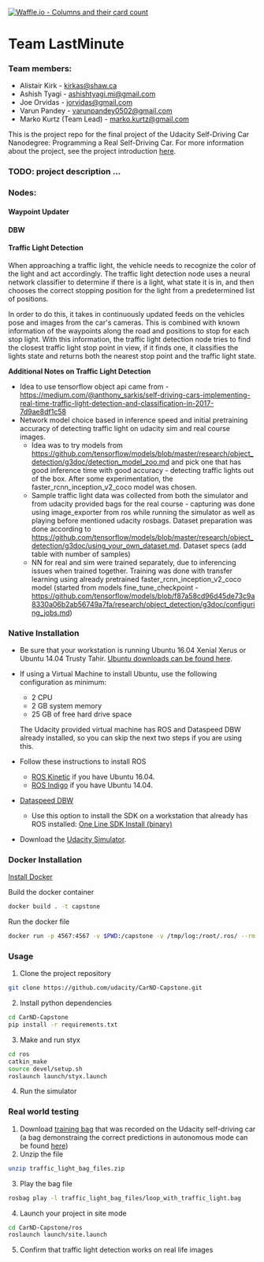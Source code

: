 [![Waffle.io - Columns and their card count](https://badge.waffle.io/SDC-Team-LastMinute/CarND-Capstone.png?columns=all)](https://waffle.io/SDC-Team-LastMinute/CarND-Capstone?utm_source=badge)
# Team LastMinute

### Team members:

- Alistair Kirk	- kirkas@shaw.ca
- Ashish Tyagi	- ashishtyagi.mi@gmail.com
- Joe Orvidas	- jorvidas@gmail.com
- Varun Pandey	- varunpandey0502@gmail.com
- Marko Kurtz (Team Lead) - marko.kurtz@gmail.com

This is the project repo for the final project of the Udacity Self-Driving Car Nanodegree: Programming a Real Self-Driving Car. For more information about the project, see the project introduction [here](https://classroom.udacity.com/nanodegrees/nd013/parts/6047fe34-d93c-4f50-8336-b70ef10cb4b2/modules/e1a23b06-329a-4684-a717-ad476f0d8dff/lessons/462c933d-9f24-42d3-8bdc-a08a5fc866e4/concepts/5ab4b122-83e6-436d-850f-9f4d26627fd9).

### TODO: project description ...
### Nodes:
#### Waypoint Updater

#### DBW

#### Traffic Light Detection

When approaching a traffic light, the vehicle needs to recognize the color of the light and act accordingly.  The traffic light detection node uses a neural network classifier to determine if there is a light, what state it is in, and then chooses the correct stopping position for the light from a predetermined list of positions.

In order to do this, it takes in continuously updated feeds on the vehicles pose and images from the car's cameras. This is combined with known information of the waypoints along the road and positions to stop for each stop light. With this information, the traffic light detection node tries to find the closest traffic light stop point in view, if it finds one, it classifies the lights state and returns both the nearest stop point and the traffic light state.

**Additional Notes on Traffic Light Detection**
* Idea to use tensorflow object api came from - https://medium.com/@anthony_sarkis/self-driving-cars-implementing-real-time-traffic-light-detection-and-classification-in-2017-7d9ae8df1c58
* Network model choice based in inference speed and initial pretraining accuracy of detecting traffic light on udacity sim and real course images.
	* Idea was to try models from https://github.com/tensorflow/models/blob/master/research/object_detection/g3doc/detection_model_zoo.md and pick one that has good inference time with good accuracy - detecting traffic lights out of the box. After some experimentation, the faster_rcnn_inception_v2_coco model was chosen.
	* Sample traffic light data was collected from both the simulator and from udacity provided bags for the real course - capturing was done using image_exporter from ros while running the simulator as well as playing before mentioned udacity rosbags. Dataset preparation was done according to https://github.com/tensorflow/models/blob/master/research/object_detection/g3doc/using_your_own_dataset.md. Dataset specs (add table with number of samples)
	* NN for real and sim were trained separately, due to inferencing issues when trained together. Training was done with transfer learning using already pretrained faster_rcnn_inception_v2_coco model (started from models fine_tune_checkpoint - https://github.com/tensorflow/models/blob/f87a58cd96d45de73c9a8330a06b2ab56749a7fa/research/object_detection/g3doc/configuring_jobs.md)

### Native Installation

* Be sure that your workstation is running Ubuntu 16.04 Xenial Xerus or Ubuntu 14.04 Trusty Tahir. [Ubuntu downloads can be found here](https://www.ubuntu.com/download/desktop).
* If using a Virtual Machine to install Ubuntu, use the following configuration as minimum:
  * 2 CPU
  * 2 GB system memory
  * 25 GB of free hard drive space

  The Udacity provided virtual machine has ROS and Dataspeed DBW already installed, so you can skip the next two steps if you are using this.

* Follow these instructions to install ROS
  * [ROS Kinetic](http://wiki.ros.org/kinetic/Installation/Ubuntu) if you have Ubuntu 16.04.
  * [ROS Indigo](http://wiki.ros.org/indigo/Installation/Ubuntu) if you have Ubuntu 14.04.
* [Dataspeed DBW](https://bitbucket.org/DataspeedInc/dbw_mkz_ros)
  * Use this option to install the SDK on a workstation that already has ROS installed: [One Line SDK Install (binary)](https://bitbucket.org/DataspeedInc/dbw_mkz_ros/src/81e63fcc335d7b64139d7482017d6a97b405e250/ROS_SETUP.md?fileviewer=file-view-default)
* Download the [Udacity Simulator](https://github.com/udacity/CarND-Capstone/releases/tag/v1.2).

### Docker Installation
[Install Docker](https://docs.docker.com/engine/installation/)

Build the docker container
```bash
docker build . -t capstone
```

Run the docker file
```bash
docker run -p 4567:4567 -v $PWD:/capstone -v /tmp/log:/root/.ros/ --rm -it capstone
```

### Usage

1. Clone the project repository
```bash
git clone https://github.com/udacity/CarND-Capstone.git
```

2. Install python dependencies
```bash
cd CarND-Capstone
pip install -r requirements.txt
```
3. Make and run styx
```bash
cd ros
catkin_make
source devel/setup.sh
roslaunch launch/styx.launch
```
4. Run the simulator

### Real world testing
1. Download [training bag](https://drive.google.com/file/d/0B2_h37bMVw3iYkdJTlRSUlJIamM/view?usp=sharing) that was recorded on the Udacity self-driving car (a bag demonstraing the correct predictions in autonomous mode can be found [here](https://drive.google.com/open?id=0B2_h37bMVw3iT0ZEdlF4N01QbHc))
2. Unzip the file
```bash
unzip traffic_light_bag_files.zip
```
3. Play the bag file
```bash
rosbag play -l traffic_light_bag_files/loop_with_traffic_light.bag
```
4. Launch your project in site mode
```bash
cd CarND-Capstone/ros
roslaunch launch/site.launch
```
5. Confirm that traffic light detection works on real life images
